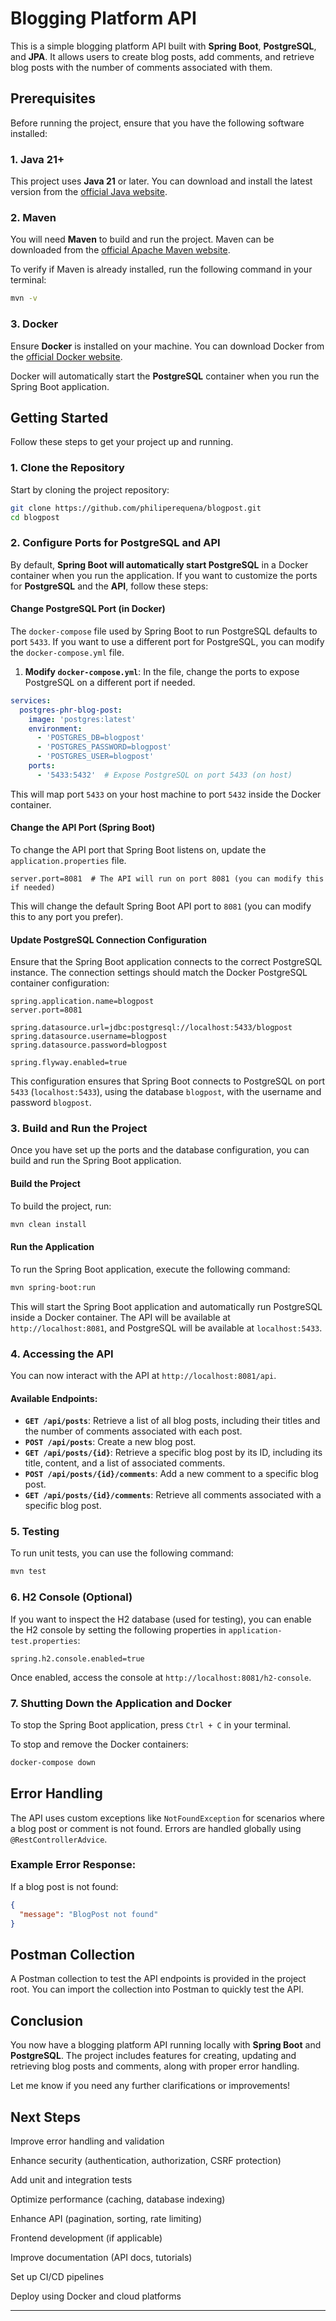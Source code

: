 # Blogging Platform API

This is a simple blogging platform API built with **Spring Boot**, **PostgreSQL**, and **JPA**. It allows users to create blog posts, add comments, and retrieve blog posts with the number of comments associated with them.

## Prerequisites

Before running the project, ensure that you have the following software installed:

### 1. **Java 21+**
This project uses **Java 21** or later. You can download and install the latest version from the [official Java website](https://www.oracle.com/java/technologies/javase-jdk21-downloads.html).

### 2. **Maven**
You will need **Maven** to build and run the project. Maven can be downloaded from the [official Apache Maven website](https://maven.apache.org/download.cgi).

To verify if Maven is already installed, run the following command in your terminal:

```bash
mvn -v
```

### 3. **Docker**
Ensure **Docker** is installed on your machine. You can download Docker from the [official Docker website](https://www.docker.com/products/docker-desktop).

Docker will automatically start the **PostgreSQL** container when you run the Spring Boot application.

## Getting Started

Follow these steps to get your project up and running.

### 1. **Clone the Repository**

Start by cloning the project repository:

```bash
git clone https://github.com/philiperequena/blogpost.git
cd blogpost
```

### 2. **Configure Ports for PostgreSQL and API**

By default, **Spring Boot will automatically start PostgreSQL** in a Docker container when you run the application. If you want to customize the ports for **PostgreSQL** and the **API**, follow these steps:

#### **Change PostgreSQL Port (in Docker)**

The `docker-compose` file used by Spring Boot to run PostgreSQL defaults to port `5433`. If you want to use a different port for PostgreSQL, you can modify the `docker-compose.yml` file.

1. **Modify `docker-compose.yml`**: In the file, change the ports to expose PostgreSQL on a different port if needed.

```yaml
services:
  postgres-phr-blog-post:
    image: 'postgres:latest'
    environment:
      - 'POSTGRES_DB=blogpost'
      - 'POSTGRES_PASSWORD=blogpost'
      - 'POSTGRES_USER=blogpost'
    ports:
      - '5433:5432'  # Expose PostgreSQL on port 5433 (on host)
```

This will map port `5433` on your host machine to port `5432` inside the Docker container.

#### **Change the API Port (Spring Boot)**

To change the API port that Spring Boot listens on, update the `application.properties` file.

```properties
server.port=8081  # The API will run on port 8081 (you can modify this if needed)
```

This will change the default Spring Boot API port to `8081` (you can modify this to any port you prefer).

#### **Update PostgreSQL Connection Configuration**

Ensure that the Spring Boot application connects to the correct PostgreSQL instance. The connection settings should match the Docker PostgreSQL container configuration:

```properties
spring.application.name=blogpost
server.port=8081

spring.datasource.url=jdbc:postgresql://localhost:5433/blogpost
spring.datasource.username=blogpost
spring.datasource.password=blogpost

spring.flyway.enabled=true
```

This configuration ensures that Spring Boot connects to PostgreSQL on port `5433` (`localhost:5433`), using the database `blogpost`, with the username and password `blogpost`.

### 3. **Build and Run the Project**

Once you have set up the ports and the database configuration, you can build and run the Spring Boot application.

#### **Build the Project**

To build the project, run:

```bash
mvn clean install
```

#### **Run the Application**

To run the Spring Boot application, execute the following command:

```bash
mvn spring-boot:run
```

This will start the Spring Boot application and automatically run PostgreSQL inside a Docker container. The API will be available at `http://localhost:8081`, and PostgreSQL will be available at `localhost:5433`.

### 4. **Accessing the API**

You can now interact with the API at `http://localhost:8081/api`.

#### Available Endpoints:
- **`GET /api/posts`**: Retrieve a list of all blog posts, including their titles and the number of comments associated with each post.
- **`POST /api/posts`**: Create a new blog post.
- **`GET /api/posts/{id}`**: Retrieve a specific blog post by its ID, including its title, content, and a list of associated comments.
- **`POST /api/posts/{id}/comments`**: Add a new comment to a specific blog post.
- **`GET /api/posts/{id}/comments`**: Retrieve all comments associated with a specific blog post.

### 5. **Testing**

To run unit tests, you can use the following command:

```bash
mvn test
```

### 6. **H2 Console (Optional)**

If you want to inspect the H2 database (used for testing), you can enable the H2 console by setting the following properties in `application-test.properties`:

```properties
spring.h2.console.enabled=true
```

Once enabled, access the console at `http://localhost:8081/h2-console`.

### 7. **Shutting Down the Application and Docker**

To stop the Spring Boot application, press `Ctrl + C` in your terminal.

To stop and remove the Docker containers:

```bash
docker-compose down
```

## Error Handling

The API uses custom exceptions like `NotFoundException` for scenarios where a blog post or comment is not found. Errors are handled globally using `@RestControllerAdvice`.

### Example Error Response:
If a blog post is not found:

```json
{
  "message": "BlogPost not found"
}
```

## Postman Collection

A Postman collection to test the API endpoints is provided in the project root. You can import the collection into Postman to quickly test the API.

## Conclusion

You now have a blogging platform API running locally with **Spring Boot** and **PostgreSQL**. The project includes features for creating, updating and retrieving blog posts and comments, along with proper error handling.

Let me know if you need any further clarifications or improvements!

## Next Steps

Improve error handling and validation

Enhance security (authentication, authorization, CSRF protection)

Add unit and integration tests

Optimize performance (caching, database indexing)

Enhance API (pagination, sorting, rate limiting)

Frontend development (if applicable)

Improve documentation (API docs, tutorials)

Set up CI/CD pipelines

Deploy using Docker and cloud platforms

---
